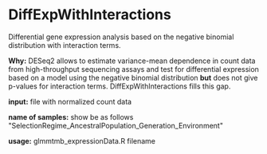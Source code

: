 # DiffExpWithInteractions
Differential gene expression analysis based on the negative binomial distribution with interaction terms.

**Why:**
DESeq2 allows to estimate variance-mean dependence in count data from high-throughput sequencing assays and test for differential expression based on a model using the negative binomial distribution **but** does not give p-values for interaction terms. DiffExpWithInteractions fills this gap.

**input:** file with normalized count data

**name of samples:** show be as follows "SelectionRegime_AncestralPopulation_Generation_Environment"

**usage:** glmmtmb_expressionData.R filename
